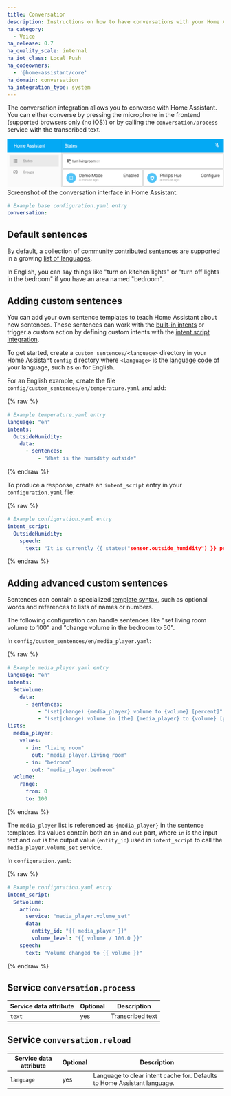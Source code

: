 ```yaml
---
title: Conversation
description: Instructions on how to have conversations with your Home Assistant.
ha_category:
  - Voice
ha_release: 0.7
ha_quality_scale: internal
ha_iot_class: Local Push
ha_codeowners:
  - '@home-assistant/core'
ha_domain: conversation
ha_integration_type: system
---
```


The conversation integration allows you to converse with Home Assistant. You can either converse by pressing the microphone in the frontend (supported browsers only (no iOS)) or by calling the `conversation/process` service with the transcribed text.

<p class='img'>
  <img src="/images/screenshots/voice-commands.png" />
  Screenshot of the conversation interface in Home Assistant.
</p>

```yaml
# Example base configuration.yaml entry
conversation:
```

## Default sentences

By default, a collection of [community contributed sentences](https://github.com/home-assistant/intents/) are supported in a growing [list of languages](https://developers.home-assistant.io/docs/voice/intent-recognition/supported-languages).

In English, you can say things like "turn on kitchen lights" or "turn off lights in the bedroom" if you have an area named "bedroom".

## Adding custom sentences

You can add your own sentence templates to teach Home Assistant about new sentences. These sentences can work with the [built-in intents](https://developers.home-assistant.io/docs/intent_builtin/) or trigger a custom action by defining custom intents with the [intent script integration](/integrations/intent_script/).

To get started, create a `custom_sentences/<language>` directory in your Home Assistant `config` directory where `<language>` is the [language code](https://developers.home-assistant.io/docs/voice/intent-recognition/supported-languages) of your language, such as `en` for English.

For an English example, create the file `config/custom_sentences/en/temperature.yaml` and add:

{% raw %}

```yaml
# Example temperature.yaml entry
language: "en"
intents:
  OutsideHumidity:
    data:
      - sentences:
          - "What is the humidity outside"
```

{% endraw %}

To produce a response, create an `intent_script` entry in your `configuration.yaml` file:

{% raw %}

```yaml
# Example configuration.yaml entry
intent_script:
  OutsideHumidity:
    speech:
      text: "It is currently {{ states("sensor.outside_humidity") }} percent humidity outside."
```

{% endraw %}

## Adding advanced custom sentences

Sentences can contain a specialized [template syntax](https://developers.home-assistant.io/docs/voice/intent-recognition/template-sentence-syntax), such as optional words and references to lists of names or numbers.

The following configuration can handle sentences like "set living room volume to 100" and "change volume in the bedroom to 50".

In `config/custom_sentences/en/media_player.yaml`:

{% raw %}

```yaml
# Example media_player.yaml entry
language: "en"
intents:
  SetVolume:
    data:
      - sentences:
          - "(set|change) {media_player} volume to {volume} [percent]"
          - "(set|change) volume in [the] {media_player} to {volume} [percent]"
lists:
  media_player:
    values:
      - in: "living room"
        out: "media_player.living_room"
      - in: "bedroom"
        out: "media_player.bedroom"
  volume:
    range:
      from: 0
      to: 100
```

{% endraw %}

The `media_player` list is referenced as `{media_player}` in the sentence templates. Its values contain both an `in` and `out` part, where `in` is the input text and `out` is the output value (`entity_id`) used in `intent_script` to call the `media_player.volume_set` service.

In `configuration.yaml`:

{% raw %}

```yaml
# Example configuration.yaml entry
intent_script:
  SetVolume:
    action:
      service: "media_player.volume_set"
      data:
        entity_id: "{{ media_player }}"
        volume_level: "{{ volume / 100.0 }}"
    speech:
      text: "Volume changed to {{ volume }}"
```

{% endraw %}

## Service `conversation.process`

| Service data attribute | Optional | Description                                      |
|------------------------|----------|--------------------------------------------------|
| `text`                 |      yes | Transcribed text                                 |

## Service `conversation.reload`

| Service data attribute | Optional | Description                                      |
|------------------------|----------|--------------------------------------------------|
| `language`             |      yes | Language to clear intent cache for. Defaults to Home Assistant language.               |
